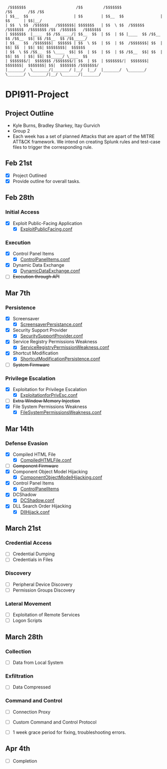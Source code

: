      /$$$$$$$                      /$$         /$$$$$$$                  /$$       /$$ /$$                    
    | $$__  $$                    | $$        | $$__  $$                | $$      | $$|__/                    
    | $$  \ $$  /$$$$$$   /$$$$$$$| $$$$$$$   | $$  \ $$  /$$$$$$   /$$$$$$$  /$$$$$$$ /$$  /$$$$$$   /$$$$$$$
    | $$$$$$$  |____  $$ /$$_____/| $$__  $$  | $$  | $$ |____  $$ /$$__  $$ /$$__  $$| $$ /$$__  $$ /$$_____/
    | $$__  $$  /$$$$$$$|  $$$$$$ | $$  \ $$  | $$  | $$  /$$$$$$$| $$  | $$| $$  | $$| $$| $$$$$$$$|  $$$$$$ 
    | $$  \ $$ /$$__  $$ \____  $$| $$  | $$  | $$  | $$ /$$__  $$| $$  | $$| $$  | $$| $$| $$_____/ \____  $$
    | $$$$$$$/|  $$$$$$$ /$$$$$$$/| $$  | $$  | $$$$$$$/|  $$$$$$$|  $$$$$$$|  $$$$$$$| $$|  $$$$$$$ /$$$$$$$/
    |_______/  \_______/|_______/ |__/  |__/  |_______/  \_______/ \_______/ \_______/|__/ \_______/|_______/ 

                                                                                                              
# DPI911-Project
## Project Outline

- Kyle Burns, Bradley Sharkey, Itay Gurvich
- Group 2
- Each week has a set of planned Attacks that are apart of the MITRE ATT&CK framework. We intend on creating Splunk rules and test-case files to trigger the corresponding rule.

## Feb 21st
- [x] Project Outlined
- [x] Provide outline for overall tasks.

## Feb 28th
### Initial Access
- [x] Exploit Public-Facing Application
  - [x] [ExploitPublicFacing.conf](SplunkAlert_Confs/ExploitPublicFacing.conf)

### Execution
- [x] Control Panel Items
  - [x] [ControlPanelItems.conf](SplunkAlert_Confs/ControlPanelItems.conf)
- [x] Dynamic Data Exchange
  - [x] [DynamicDataExchange.conf](SplunkAlert_Confs/DynamicDataExchange.conf)
- [ ] ~~Execution through API~~

## Mar 7th
### Persistence
- [x] Screensaver
  - [x] [ScreensaverPersistance.conf](SplunkAlert_Confs/ScreensaverPersistance.conf)
- [x] Security Support Provider
  - [x] [SecuritySupportProvider.conf](SplunkAlert_Confs/SecuritySupportProvider.conf)
- [x] Service Registry Permissions Weakness
  - [x] [ServiceRegistryPermissionWeakness.conf](SplunkAlert_Confs/ServiceRegistryPermissionWeakness.conf)
- [x] Shortcut Modification
  - [x] [ShortcutModificationPersistence.conf](SplunkAlert_Confs/ShortcutModificationPersistence.conf)
- [ ] ~~System Firmware~~
### Privilege Escalation
- [x] Exploitation for Privilege Escalation
  - [x] [ExploitationforPrivEsc.conf](SplunkAlert_Confs/ExploitationforPrivEsc.conf)
- [ ] ~~Extra Window Memory Injection~~
- [x] File System Permissions Weakness
  - [x] [FileSystemPermissionsWeakness.conf](SplunkAlert_Confs/FileSystemPermissionsWeakness.conf)

## Mar 14th
### Defense Evasion
- [x] Compiled HTML File
  - [x] [CompiledHTMLFile.conf](SplunkAlert_Confs/CompiledHTMLFile.conf)
- [ ] ~~Component Firmware~~
- [x] Component Object Model Hijacking
  - [x] [ComponentObjectModelHijacking.conf](SplunkAlert_Confs/ComponentObjectModelHijacking.conf)
- [x] Control Panel Items
  - [x] [ControlPanelItems](SplunkAlert_Confs/ControlPanelItems.conf)
- [x] DCShadow
  - [x] [DCShadow.conf](SplunkAlert_Confs/DCShadow.conf)
- [x] DLL Search Order Hijacking
  - [x] [DllHijack.conf](SplunkAlert_Confs/DllHijack.conf)

## March 21st
### Credential Access
- [ ] Credential Dumping
- [ ] Credentials in Files
### Discovery
- [ ] Peripheral Device Discovery
- [ ] Permission Groups Discovery
### Lateral Movement
- [ ] Exploitation of Remote Services
- [ ] Logon Scripts

## March 28th
### Collection
- [ ] Data from Local System
### Exfiltration
- [ ] Data Compressed
### Command and Control
- [ ] Connection Proxy
- [ ] Custom Command and Control Protocol

- [ ] 1 week grace period for fixing, troubleshooting errors.

## Apr 4th 
- [ ] Completion


